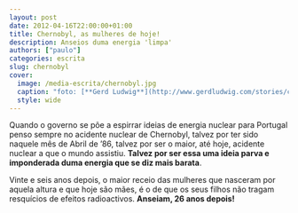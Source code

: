 ```yaml
---
layout: post
date: 2012-04-16T22:00:00+01:00
title: Chernobyl, as mulheres de hoje!
description: Anseios duma energia 'limpa'
authors: ["paulo"]
categories: escrita
slug: chernobyl
cover:
  image: /media-escrita/chernobyl.jpg
  caption: "foto: [**Gerd Ludwig**](http://www.gerdludwig.com/stories/chernobyl-the-victims/#id=album-12&num=content-51)"
  style: wide
---
```


Quando o governo se põe a espirrar ideias de energia nuclear para Portugal penso sempre no acidente nuclear de Chernobyl, talvez por ter sido naquele mês de Abril de ’86, talvez por ser o maior, até hoje, acidente nuclear a que o mundo assistiu.
**Talvez por ser essa uma ideia parva e imponderada duma energia que se diz mais barata**.

Vinte e seis anos depois, o maior receio das mulheres que nasceram por aquela altura e que hoje são mães, é o de que os seus filhos não tragam resquícios de efeitos radioactivos. **Anseiam, 26 anos depois!**
